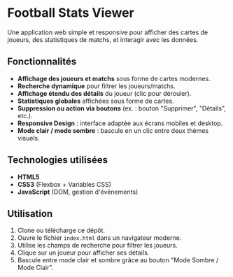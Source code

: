 # Football Stats Viewer

Une application web simple et responsive pour afficher des cartes de joueurs, des statistiques de matchs, et interagir avec les données.

## Fonctionnalités

- **Affichage des joueurs et matchs** sous forme de cartes modernes.
- **Recherche dynamique** pour filtrer les joueurs/matchs.
- **Affichage étendu des détails** du joueur (clic pour dérouler).
- **Statistiques globales** affichées sous forme de cartes.
- **Suppression ou action via boutons** (ex. : bouton "Supprimer", "Détails", etc.).
- **Responsive Design** : interface adaptée aux écrans mobiles et desktop.
- **Mode clair / mode sombre** : bascule en un clic entre deux thèmes visuels.

## Technologies utilisées

- **HTML5**
- **CSS3** (Flexbox + Variables CSS)
- **JavaScript** (DOM, gestion d'événements)

## Utilisation

1. Clone ou télécharge ce dépôt.
2. Ouvre le fichier `index.html` dans un navigateur moderne.
3. Utilise les champs de recherche pour filtrer les joueurs.
4. Clique sur un joueur pour afficher ses détails.
5. Bascule entre mode clair et sombre grâce au bouton "Mode Sombre / Mode Clair".


